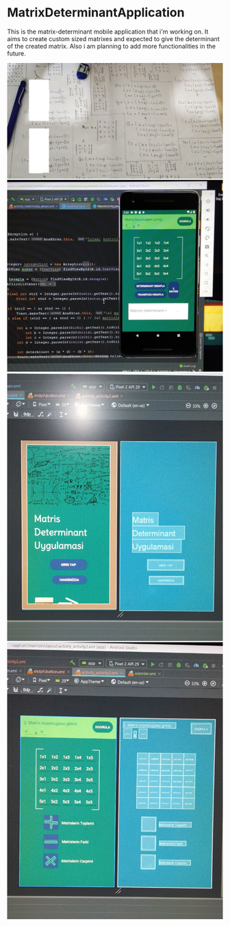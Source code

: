 # MatrixDeterminantApplication
This is the matrix-determinant mobile application that i'm working on. It aims to create custom sized matrixes and expected to give the determinant of the created matrix. Also i am planning to add more functionalities in the future.


![example1](1.jpg)
![example1](2.jpg)
![example1](3.jpg)
![example1](4.jpg)
